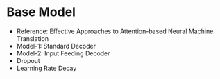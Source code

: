 # Base Model

* Reference: Effective Approaches to Attention-based Neural Machine Translation
* Model-1: Standard Decoder
* Model-2: Input Feeding Decoder
* Dropout
* Learning Rate Decay
